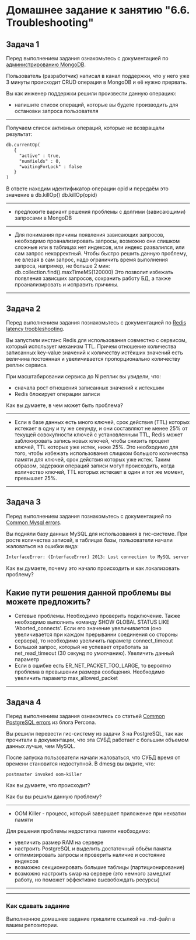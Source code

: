 # Домашнее задание к занятию "6.6. Troubleshooting"

## Задача 1

Перед выполнением задания ознакомьтесь с документацией по [администрированию MongoDB](https://docs.mongodb.com/manual/administration/).

Пользователь (разработчик) написал в канал поддержки, что у него уже 3 минуты происходит CRUD операция в MongoDB и её 
нужно прервать. 

Вы как инженер поддержки решили произвести данную операцию:
- напишите список операций, которые вы будете производить для остановки запроса пользователя
---
 Получаем список активных операций, которые не возвращали результат:

```html
db.currentOp(
   {
     "active" : true,
     "numYields" : 0,
     "waitingForLock" : false
   }
)
```

В ответе находим идентификатор операции opid и передаём это значение в db.killOp()
db.killOp(opid)


---
- предложите вариант решения проблемы с долгими (зависающими) запросами в MongoDB
---
 * Для понимания причины появления зависающих запросов, необходимо проанализировать запросы,
возможно они слишком сложные или в таблицах нет индексов, или индекс развалился, или сам запрос некорректный.
Чтобы быстро решить данную проблему, не влезая в сам запрос, надо ограничить время выполнения запроса,
например, не больше 2 мин:
db.collection.find().maxTimeMS(120000)
Это позволит избежать появления зависших запросов, сохранить работу БД, а также проанализировать и исправить причины.
---

## Задача 2

Перед выполнением задания познакомьтесь с документацией по [Redis latency troobleshooting](https://redis.io/topics/latency).

Вы запустили инстанс Redis для использования совместно с сервисом, который использует механизм TTL. 
Причем отношение количества записанных key-value значений к количеству истёкших значений есть величина постоянная и
увеличивается пропорционально количеству реплик сервиса. 

При масштабировании сервиса до N реплик вы увидели, что:
- сначала рост отношения записанных значений к истекшим
- Redis блокирует операции записи

Как вы думаете, в чем может быть проблема?

---
* Если в базе данных есть много ключей, срок действия (TTL) которых истекает в одну и ту же секунду,
и они составляют не менее 25% от текущей совокупности ключей с установленным TTL, Redis может заблокировать
запись новых ключей, чтобы снизить процент ключей, TTL которых уже истек, ниже 25%. Это необходимо для того,
чтобы избежать использования слишком большого количества памяти для ключей, срок действия которых уже истек. Таким образом, задержки операций записи могут происходить, когда количество ключей, TTL которых истекает в
один и тот же момент, превышает 25%.
---
## Задача 3

Перед выполнением задания познакомьтесь с документацией по [Common Mysql errors](https://dev.mysql.com/doc/refman/8.0/en/common-errors.html).

Вы подняли базу данных MySQL для использования в гис-системе. При росте количества записей, в таблицах базы,
пользователи начали жаловаться на ошибки вида:
```html
InterfaceError: (InterfaceError) 2013: Lost connection to MySQL server during query u'SELECT..... '
```

Как вы думаете, почему это начало происходить и как локализовать проблему?

 Какие пути решения данной проблемы вы можете предложить?
---
* Сетевые проблемы. Необходимо проверить подключение. Также необходимо выполнить команду SHOW GLOBAL STATUS LIKE 'Aborted_connects'. Если его значение увеличивается (оно увеличивается при каждом прерыванни соединения со стороны сервера), то необходимо увеличить параметр connect_timeout
* Большой запрос, который не успевает отработать за net_read_timeout (30 секунд по умолчанию). Увеличить данный параметр
* Если в ошибке есть ER_NET_PACKET_TOO_LARGE, то вероятно проблема в превышении размера сообщения. Необходимо увеличить параметр max_allowed_packet
---
## Задача 4

Перед выполнением задания ознакомтесь со статьей [Common PostgreSQL errors](https://www.percona.com/blog/2020/06/05/10-common-postgresql-errors/) из блога Percona.

Вы решили перевести гис-систему из задачи 3 на PostgreSQL, так как прочитали в документации, что эта СУБД работает с 
большим объемом данных лучше, чем MySQL.

После запуска пользователи начали жаловаться, что СУБД время от времени становится недоступной. В dmesg вы видите, что:

`postmaster invoked oom-killer`

Как вы думаете, что происходит?

Как бы вы решили данную проблему?

---
* OOM Killer - процесс, который завершает приложение при нехватки памяти

Для решения проблемы недостатка памяти необходимо:
- увеличить размер RAM на сервере
- настроить PostgreSQL и выделить достаточный объём памяти
- оптимизировать запросы и проверить наличие и состояние индексов
- возможно секционировать большие таблицы (партиционирование)
- возможно настроить swap на сервере (это немного замедлит работу, но поможет эффективно высвобождать ресурсы)
---

---

### Как cдавать задание

Выполненное домашнее задание пришлите ссылкой на .md-файл в вашем репозитории.

---

